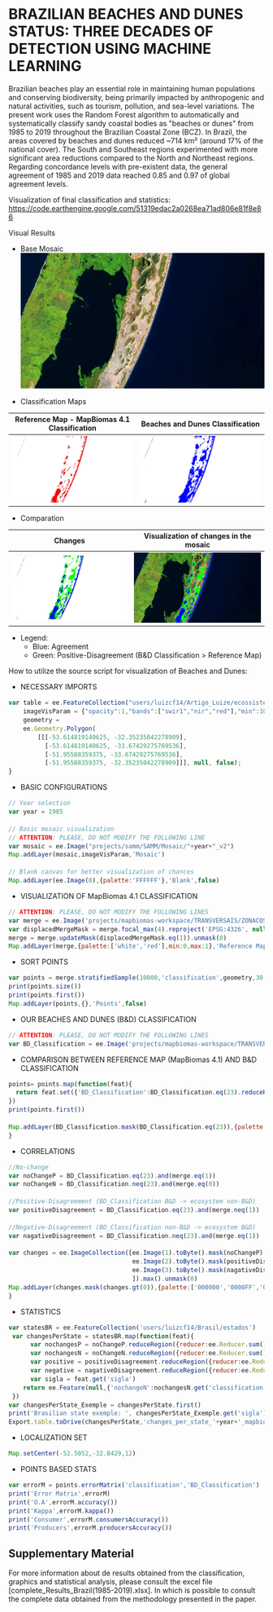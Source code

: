 # BRAZILIAN BEACHES AND DUNES STATUS: THREE DECADES OF DETECTION USING MACHINE LEARNING  

Brazilian beaches play an essential role in maintaining human populations and conserving biodiversity, being primarily impacted by anthropogenic and natural activities, such as tourism, pollution, and sea-level variations. The present work uses the Random Forest algorithm to automatically and systematically classify sandy coastal bodies as "beaches or dunes" from 1985 to 2019 throughout the Brazilian Coastal Zone (BCZ). In Brazil, the areas covered by beaches and dunes reduced ~714 km² (around 17% of the national cover). The South and Southeast regions experimented with more significant area reductions compared to the North and Northeast regions. Regarding concordance levels with pre-existent data, the general agreement of 1985 and 2019 data reached 0.85 and 0.97 of global agreement levels.

Visualization of final classification and statistics: https://code.earthengine.google.com/51319edac2a0268ea71ad806e81f8e86

Visual Results
* Base Mosaic
![](/images/cropbaseMosaic.png)

 * Classification Maps
 
Reference Map - MapBiomas 4.1 Classification             | Beaches and Dunes Classification
:-------------------------:|:-------------------------:
![](/images/cropReferenceMap.png)  |  ![](/images/cropBandD_classification.png)


 * Comparation

Changes           | Visualization of changes in the mosaic
:-------------------------:|:-------------------------:
![](/images/cropchanges.png)  |  ![](/images/cropmosaicChanges.png)
 * Legend:
      * Blue: Agreement
      * Green: Positive-Disagreement (B&D Classification  > Reference Map)


How to utilize the source script for visualization of Beaches and  Dunes:
* NECESSARY IMPORTS
```javascript
var table = ee.FeatureCollection("users/luizcf14/Artigo_Luize/ecossistemas_costeiros_maio2010"),
    imageVisParam = {"opacity":1,"bands":["swir1","nir","red"],"min":100,"max":143,"gamma":1},
    geometry = 
    ee.Geometry.Polygon(
        [[[-53.614819140625, -32.35235042278909],
          [-53.614819140625, -33.67429275769536],
          [-51.95588359375, -33.67429275769536],
          [-51.95588359375, -32.35235042278909]]], null, false);
}
```
* BASIC CONFIGURATIONS
```javascript
// Year selection
var year = 1985

// Basic mosaic visualization
// ATTENTION: PLEASE, DO NOT MODIFY THE FOLLOWING LINE
var mosaic = ee.Image("projects/samm/SAMM/Mosaic/"+year+"_v2")
Map.addLayer(mosaic,imageVisParam,'Mosaic')

// Blank canvas for better visualization of chances
Map.addLayer(ee.Image(0),{palette:'FFFFFF'},'Blank',false)
```

* VISUALIZATION OF MapBiomas 4.1 CLASSIFICATION
```javascript
// ATTENTION: PLEASE, DO NOT MODIFY THE FOLLOWING LINES
var merge = ee.Image('projects/mapbiomas-workspace/TRANSVERSAIS/ZONACOSTEIRA4_1-FT/'+year).eq(23).unmask(0)
var displacedMergeMask = merge.focal_max(4).reproject('EPSG:4326', null, 30)
merge = merge.updateMask(displacedMergeMask.eq(1)).unmask(0)
Map.addLayer(merge,{palette:['white','red'],min:0,max:1},'Reference Mapbiomas 4.1',false)
```

* SORT POINTS
```javascript
var points = merge.stratifiedSample(10000,'classification',geometry,30,null,1,[0,1],[5000,5000],true,1,true)
print(points.size())
print(points.first())
Map.addLayer(points,{},'Points',false)
```
* OUR BEACHES AND DUNES (B&D) CLASSIFICATION
```javascript
// ATTENTION: PLEASE, DO NOT MODIFY THE FOLLOWING LINES
var BD_Classification = ee.Image('projects/mapbiomas-workspace/TRANSVERSAIS/ZONACOSTEIRA5-FT/'+year+'-8')
```
* COMPARISON BETWEEN REFERENCE MAP (MapBiomas 4.1) AND B&D CLASSIFICATION
```javascript
points= points.map(function(feat){
  return feat.set({'BD_Classification':BD_Classification.eq(23).reduceRegion(ee.Reducer.first(),feat.geometry(),30).get('classification')})
})
print(points.first())

Map.addLayer(BD_Classification.mask(BD_Classification.eq(23)),{palette:'blue'},'B&D Classification',false)
}
```

* CORRELATIONS
```javascript
//No-change
var noChangeP = BD_Classification.eq(23).and(merge.eq(1))
var noChangeN = BD_Classification.neq(23).and(merge.eq(0))

//Positive-Disagreement (BD_Classification B&D -> ecosystem non-B&D)
var positiveDisagreement = BD_Classification.eq(23).and(merge.neq(1))

//Negative-Disagreement (BD_Classification non-B&D -> ecosystem B&D)
var nagativeDisagreement = BD_Classification.neq(23).and(merge.eq(1))

var changes = ee.ImageCollection([ee.Image(1).toByte().mask(noChangeP),
                                  ee.Image(2).toByte().mask(positiveDisagreement),
                                  ee.Image(3).toByte().mask(nagativeDisagreement)
                                  ]).max().unmask(0)
Map.addLayer(changes.mask(changes.gt(0)),{palette:['000000','0000FF','00FF00','FF0000'],min:0,max:3},'Changes')
}
```

* STATISTICS
```javascript
var statesBR = ee.FeatureCollection('users/luizcf14/Brasil/estados')
 var changesPerState = statesBR.map(function(feat){
      var nochangesP = noChangeP.reduceRegion({reducer:ee.Reducer.sum(),geometry:feat.geometry(),scale:30,maxPixels:1e13})
      var nochangesN = noChangeN.reduceRegion({reducer:ee.Reducer.sum(),geometry:feat.geometry(),scale:30,maxPixels:1e13})
      var positive = positiveDisagreement.reduceRegion({reducer:ee.Reducer.sum(),geometry:feat.geometry(),scale:30,maxPixels:1e13})
      var negative = nagativeDisagreement.reduceRegion({reducer:ee.Reducer.sum(),geometry:feat.geometry(),scale:30,maxPixels:1e13})
      var sigla = feat.get('sigla')
    return ee.Feature(null,{'nochangeN':nochangesN.get('classification'),'nochangeP':nochangesP.get('classification'),'positive':positive.get('classification'),'negative':negative.get('classification'),'sigla':sigla})
 })
var changesPerState_Exemple = changesPerState.first()
print('Brasilian state exemple: ', changesPerState_Exemple.get('sigla'), changesPerState_Exemple) 
Export.table.toDrive(changesPerState,'changes_per_state_'+year+'_mapbiomas','results_BandD','changes_per_state_'+year+'_mapbiomas')

```

* LOCALIZATION SET
```javascript
Map.setCenter(-52.5052,-32.8429,12)
```

* POINTS BASED STATS
```javascript
var errorM = points.errorMatrix('classification','BD_Classification')
print('Error Matrix',errorM)
print('O.A',errorM.accuracy())
print('Kappa',errorM.kappa())
print('Consumer',errorM.consumersAccuracy())
print('Producers',errorM.producersAccuracy())

```
## Supplementary Material
For more information about de results obtained from the classification, graphics and statistical analysis, please consult the excel file [complete_Results_Brazil(1985-2019).xlsx]. In which is possible to consult the complete data obtained from the methodology presented in the paper.
